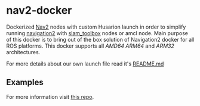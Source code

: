 # nav2-docker
Dockerized [Nav2](https://navigation.ros.org/) nodes with custom Husarion launch in order to simplify running [navigation2](https://github.com/ros-planning/navigation2) with [slam_toolbox](https://github.com/SteveMacenski/slam_toolbox) nodes or amcl node. Main purpose of this docker is to bring out of the box solution of Navigation2 docker for all ROS platforms. This docker supports all *AMD64* *ARM64* and *ARM32* architectures.

For more details about our own launch file read it's [README.md](./src/husarion_nav2/README.md)

## Examples
For more information visit [this repo](https://github.com/husarion/rosbot_description/tree/ros1).